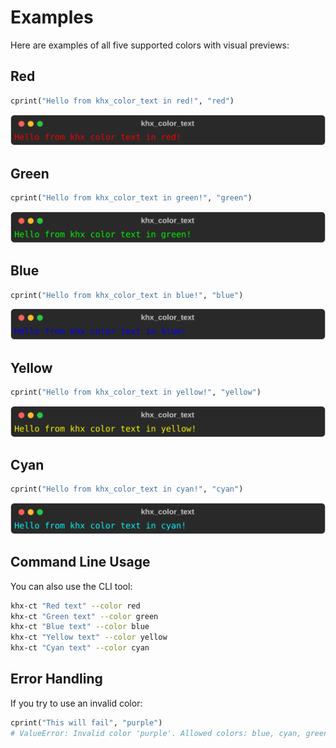 # **Examples**

Here are examples of all five supported colors with visual previews:

## Red
```python
cprint("Hello from khx_color_text in red!", "red")
```
<img src="assets/color_red.svg" alt="Red example" width="520">

## Green
```python
cprint("Hello from khx_color_text in green!", "green")
```
<img src="assets/color_green.svg" alt="Green example" width="520">

## Blue
```python
cprint("Hello from khx_color_text in blue!", "blue")
```
<img src="assets/color_blue.svg" alt="Blue example" width="520">

## Yellow
```python
cprint("Hello from khx_color_text in yellow!", "yellow")
```
<img src="assets/color_yellow.svg" alt="Yellow example" width="520">

## Cyan
```python
cprint("Hello from khx_color_text in cyan!", "cyan")
```
<img src="assets/color_cyan.svg" alt="Cyan example" width="520">

## Command Line Usage

You can also use the CLI tool:

```bash
khx-ct "Red text" --color red
khx-ct "Green text" --color green
khx-ct "Blue text" --color blue
khx-ct "Yellow text" --color yellow
khx-ct "Cyan text" --color cyan
```

## Error Handling

If you try to use an invalid color:

```python
cprint("This will fail", "purple")
# ValueError: Invalid color 'purple'. Allowed colors: blue, cyan, green, red, yellow
```